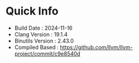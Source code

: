 # Quick Info
* Build Date : 2024-11-16
* Clang Version : 19.1.4
* Binutils Version : 2.43.0
* Compiled Based : https://github.com/llvm/llvm-project/commit/c9e8540d
